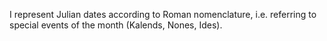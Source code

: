 I represent Julian dates according to Roman nomenclature, i.e. referring to special events of the month (Kalends, Nones, Ides).